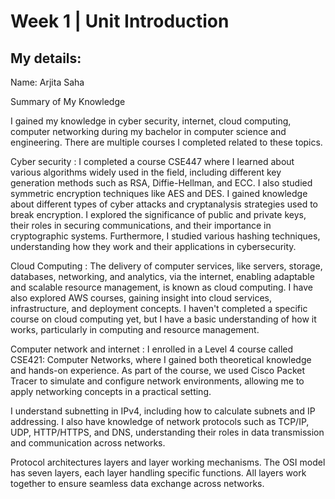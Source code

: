 # Week 1 | Unit Introduction
## My details:
Name: Arjita Saha  

Summary of My Knowledge

I gained my knowledge in cyber security, internet, cloud computing, computer networking during my bachelor in computer science and engineering. There are multiple courses I completed related to these topics.

Cyber security : I completed a course CSE447  where I learned about various algorithms widely used in the field, including different key generation methods such as RSA, Diffie-Hellman, and ECC. I also studied symmetric encryption techniques like AES and DES. I gained knowledge about different types of cyber attacks and cryptanalysis strategies used to break encryption. I explored the significance of public and private keys, their roles in securing communications, and their importance in cryptographic systems. Furthermore, I studied various hashing techniques, understanding how they work and their applications in cybersecurity.

Cloud Computing : The delivery of computer services, like servers, storage, databases, networking, and analytics, via the internet, enabling adaptable and scalable resource management, is known as cloud computing. I have also explored AWS courses, gaining insight into cloud services, infrastructure, and deployment concepts. I haven't completed a specific course on cloud computing yet, but I have a basic understanding of how it works, particularly in computing and resource management.

Computer network and internet : I enrolled in a Level 4 course called CSE421: Computer Networks, where I gained both theoretical knowledge and hands-on experience. As part of the course, we used Cisco Packet Tracer to simulate and configure network environments, allowing me to apply networking concepts in a practical setting. 

I understand subnetting in IPv4, including how to calculate subnets and IP addressing. I also have knowledge of network protocols such as TCP/IP, UDP, HTTP/HTTPS, and DNS, understanding their roles in data transmission and communication across networks.

Protocol architectures layers and layer working mechanisms. The OSI model has seven layers, each layer handling specific functions. All layers work together to ensure seamless data exchange across networks.
